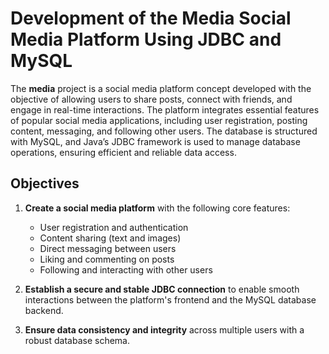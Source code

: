 # Development of the Media Social Media Platform Using JDBC and MySQL

The **media** project is a social media platform concept developed with the objective of allowing users to share posts, connect with friends, and engage in real-time interactions. The platform integrates essential features of popular social media applications, including user registration, posting content, messaging, and following other users. The database is structured with MySQL, and Java’s JDBC framework is used to manage database operations, ensuring efficient and reliable data access.

## Objectives
1. **Create a social media platform** with the following core features:
   - User registration and authentication
   - Content sharing (text and images)
   - Direct messaging between users
   - Liking and commenting on posts
   - Following and interacting with other users

2. **Establish a secure and stable JDBC connection** to enable smooth interactions between the platform's frontend and the MySQL database backend.

3. **Ensure data consistency and integrity** across multiple users with a robust database schema.
